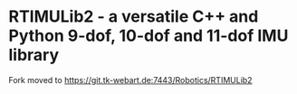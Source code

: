 # RTIMULib2 - a versatile C++ and Python 9-dof, 10-dof and 11-dof IMU library

Fork moved to https://git.tk-webart.de:7443/Robotics/RTIMULib2
